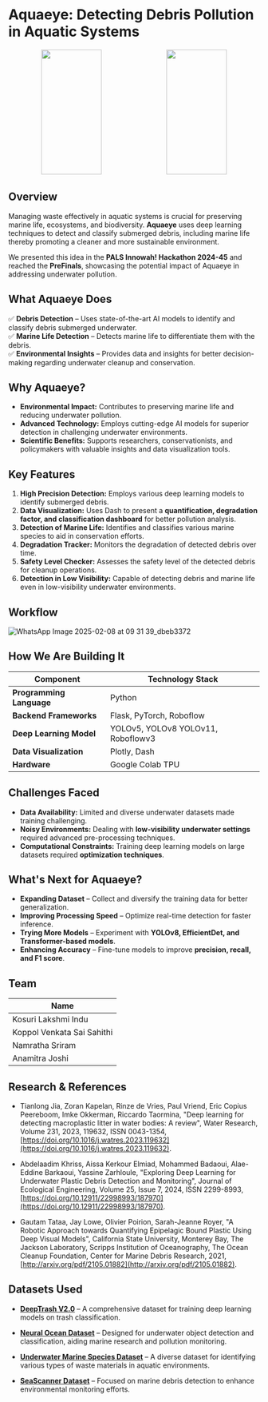 # Aquaeye: Detecting Debris Pollution in Aquatic Systems  

<p align="center">
    <img src="https://github.com/user-attachments/assets/8918405f-55c9-4299-9655-64c3efdf0d04" width="49%" height="250px" style="object-fit: cover;">
    <img src="https://github.com/user-attachments/assets/cf2e3094-09a9-454e-aa76-e1d3f62c1eac" width="49%" height="250px" style="object-fit: cover;">
</p>

## Overview  

Managing waste effectively in aquatic systems is crucial for preserving marine life, ecosystems, and biodiversity. **Aquaeye** uses deep learning techniques to detect and classify submerged debris, including marine life thereby promoting a cleaner and more sustainable environment.  

We presented this idea in the **PALS Innowah! Hackathon 2024-45** and reached the **PreFinals**, showcasing the potential impact of Aquaeye in addressing underwater pollution.

## What Aquaeye Does  

✅ **Debris Detection** – Uses state-of-the-art AI models to identify and classify debris submerged underwater.  
✅ **Marine Life Detection** – Detects marine life to differentiate them with the debris.  
✅ **Environmental Insights** – Provides data and insights for better decision-making regarding underwater cleanup and conservation.  

## Why Aquaeye?  

- **Environmental Impact:** Contributes to preserving marine life and reducing underwater pollution.  
- **Advanced Technology:** Employs cutting-edge AI models for superior detection in challenging underwater environments.  
- **Scientific Benefits:** Supports researchers, conservationists, and policymakers with valuable insights and data visualization tools.  
## Key Features  

1. **High Precision Detection:** Employs various deep learning models to identify submerged debris.  
2. **Data Visualization:** Uses Dash to present a **quantification, degradation factor, and classification dashboard** for better pollution analysis.  
3. **Detection of Marine Life:** Identifies and classifies various marine species to aid in conservation efforts.  
4. **Degradation Tracker:** Monitors the degradation of detected debris over time.  
5. **Safety Level Checker:** Assesses the safety level of the detected debris for cleanup operations.  
6. **Detection in Low Visibility:** Capable of detecting debris and marine life even in low-visibility underwater environments.  

## Workflow

![WhatsApp Image 2025-02-08 at 09 31 39_dbeb3372](https://github.com/user-attachments/assets/8977f0fd-4a72-4354-b9f6-c9b047b1a1a8)


## How We Are Building It  

| **Component**           | **Technology Stack**                          |
|------------------------|----------------------------------------------|
| **Programming Language** | Python                                      |
| **Backend Frameworks**   | Flask, PyTorch, Roboflow                    |
| **Deep Learning Model**  | YOLOv5, YOLOv8 YOLOv11, Roboflowv3          |
| **Data Visualization**   | Plotly, Dash                                |
| **Hardware**             | Google Colab TPU                            |

## Challenges Faced  

- **Data Availability:** Limited and diverse underwater datasets made training challenging.  
- **Noisy Environments:** Dealing with **low-visibility underwater settings** required advanced pre-processing techniques.  
- **Computational Constraints:** Training deep learning models on large datasets required **optimization techniques**.  

## What's Next for Aquaeye?  

- **Expanding Dataset** – Collect and diversify the training data for better generalization.  
- **Improving Processing Speed** – Optimize real-time detection for faster inference.  
- **Trying More Models** – Experiment with **YOLOv8, EfficientDet, and Transformer-based models**.  
- **Enhancing Accuracy** – Fine-tune models to improve **precision, recall, and F1 score**.

## Team

| **Name**           | 
|--------------------|
| Kosuri Lakshmi Indu          | 
| Koppol Venkata Sai Sahithi         |
| Namratha Sriram      |  
| Anamitra Joshi          | 

## Research & References

- Tianlong Jia, Zoran Kapelan, Rinze de Vries, Paul Vriend, Eric Copius Peereboom, Imke Okkerman, Riccardo Taormina, "Deep learning for detecting macroplastic litter in water bodies: A review", Water Research, Volume 231, 2023, 119632, ISSN 0043-1354, [https://doi.org/10.1016/j.watres.2023.119632](https://doi.org/10.1016/j.watres.2023.119632).  

- Abdelaadim Khriss, Aissa Kerkour Elmiad, Mohammed Badaoui, Alae-Eddine Barkaoui, Yassine Zarhloule, "Exploring Deep Learning for Underwater Plastic Debris Detection and Monitoring", Journal of Ecological Engineering, Volume 25, Issue 7, 2024, ISSN 2299-8993, [https://doi.org/10.12911/22998993/187970](https://doi.org/10.12911/22998993/187970).  

- Gautam Tataa, Jay Lowe, Olivier Poirion, Sarah-Jeanne Royer, "A Robotic Approach towards Quantifying Epipelagic Bound Plastic Using Deep Visual Models", California State University, Monterey Bay, The Jackson Laboratory, Scripps Institution of Oceanography, The Ocean Cleanup Foundation, Center for Marine Debris Research, 2021, [http://arxiv.org/pdf/2105.01882](http://arxiv.org/pdf/2105.01882).  

## Datasets Used  

- **[DeepTrash V2.0](https://universe.roboflow.com/yolov5-thesis-paper/deeptrash-v2.0/dataset/4)** – A comprehensive dataset for training deep learning models on trash classification.  

- **[Neural Ocean Dataset](https://universe.roboflow.com/neural-ocean/neural_ocean)** – Designed for underwater object detection and classification, aiding marine research and pollution monitoring.  

- **[Underwater Marine Species Dataset](https://universe.roboflow.com/california-state-university-east-bay-wkf0d/underwater-marine-species/model/6)** – A diverse dataset for identifying various types of waste materials in aquatic environments.  

- **[SeaScanner Dataset](https://universe.roboflow.com/hbjl/seascanner)** – Focused on marine debris detection to enhance environmental monitoring efforts.


